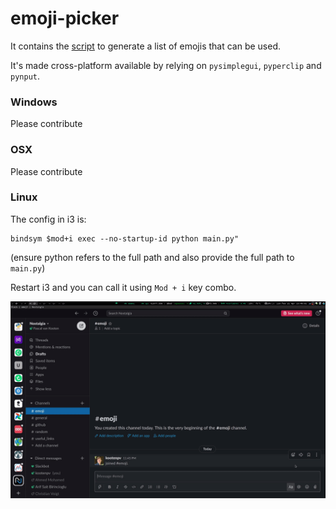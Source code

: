 # emoji-picker

It contains the [script](https://github.com/kootenpv/emoji-picker/blob/master/download_emojis.py) to generate a list of emojis that can be used.

It's made cross-platform available by relying on `pysimplegui`, `pyperclip` and `pynput`.

### Windows

Please contribute

### OSX

Please contribute

### Linux

The config in i3 is:

    bindsym $mod+i exec --no-startup-id python main.py"

(ensure python refers to the full path and also provide the full path to `main.py`)

Restart i3 and you can call it using `Mod + i` key combo.

![emoji screenshot](./emoji_picker.gif)
